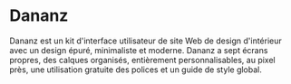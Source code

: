 # Dananz
 Dananz est un kit d'interface utilisateur de site Web de design d'intérieur avec un design épuré, minimaliste et moderne. Dananz a sept écrans propres, des calques organisés, entièrement personnalisables, au pixel près, une utilisation gratuite des polices et un guide de style global.
